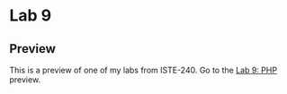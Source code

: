 # Lab 9

## Preview
This is a preview of one of my labs from ISTE-240.
Go to the [Lab 9: PHP](https://people.rit.edu/mjh4402/240/lab09/index.php/) preview.
